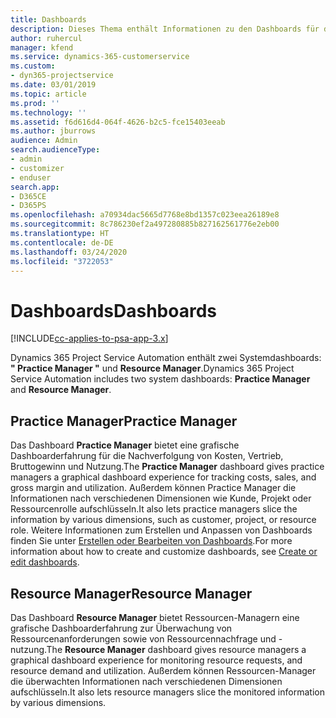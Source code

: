 ```yaml
---
title: Dashboards
description: Dieses Thema enthält Informationen zu den Dashboards für die Berichterstellung, die in Dynamics 365 Project Service Automation enthalten sind.
author: ruhercul
manager: kfend
ms.service: dynamics-365-customerservice
ms.custom:
- dyn365-projectservice
ms.date: 03/01/2019
ms.topic: article
ms.prod: ''
ms.technology: ''
ms.assetid: f6d616d4-064f-4626-b2c5-fce15403eeab
ms.author: jburrows
audience: Admin
search.audienceType:
- admin
- customizer
- enduser
search.app:
- D365CE
- D365PS
ms.openlocfilehash: a70934dac5665d7768e8bd1357c023eea26189e8
ms.sourcegitcommit: 8c786230ef2a497280885b827162561776e2eb00
ms.translationtype: HT
ms.contentlocale: de-DE
ms.lasthandoff: 03/24/2020
ms.locfileid: "3722053"
---
```

# <a name="dashboards"></a><span data-ttu-id="fc670-103">Dashboards</span><span class="sxs-lookup"><span data-stu-id="fc670-103">Dashboards</span></span>

[!INCLUDE[cc-applies-to-psa-app-3.x](../includes/cc-applies-to-psa-app-3x.md)]

<span data-ttu-id="fc670-104">Dynamics 365 Project Service Automation enthält zwei Systemdashboards: **" Practice Manager "** und **Resource Manager**.</span><span class="sxs-lookup"><span data-stu-id="fc670-104">Dynamics 365 Project Service Automation includes two system dashboards: **Practice Manager** and **Resource Manager**.</span></span>

## <a name="practice-manager"></a><span data-ttu-id="fc670-105">Practice Manager</span><span class="sxs-lookup"><span data-stu-id="fc670-105">Practice Manager</span></span> 

<span data-ttu-id="fc670-106">Das Dashboard **Practice Manager** bietet eine grafische Dashboarderfahrung für die Nachverfolgung von Kosten, Vertrieb, Bruttogewinn und Nutzung.</span><span class="sxs-lookup"><span data-stu-id="fc670-106">The **Practice Manager** dashboard gives practice managers a graphical dashboard experience for tracking costs, sales, and gross margin and utilization.</span></span> <span data-ttu-id="fc670-107">Außerdem können Practice Manager die Informationen nach verschiedenen Dimensionen wie Kunde, Projekt oder Ressourcenrolle aufschlüsseln.</span><span class="sxs-lookup"><span data-stu-id="fc670-107">It also lets practice managers slice the information by various dimensions, such as customer, project, or resource role.</span></span> <span data-ttu-id="fc670-108">Weitere Informationen zum Erstellen und Anpassen von Dashboards finden Sie unter [Erstellen oder Bearbeiten von Dashboards](../customize/create-edit-dashboards.md).</span><span class="sxs-lookup"><span data-stu-id="fc670-108">For more information about how to create and customize dashboards, see [Create or edit dashboards](../customize/create-edit-dashboards.md).</span></span>

## <a name="resource-manager"></a><span data-ttu-id="fc670-109">Resource Manager</span><span class="sxs-lookup"><span data-stu-id="fc670-109">Resource Manager</span></span> 

<span data-ttu-id="fc670-110">Das Dashboard **Resource Manager** bietet Ressourcen-Managern eine grafische Dashboarderfahrung zur Überwachung von Ressourcenanforderungen sowie von Ressourcennachfrage und -nutzung.</span><span class="sxs-lookup"><span data-stu-id="fc670-110">The **Resource Manager** dashboard gives resource managers a graphical dashboard experience for monitoring resource requests, and resource demand and utilization.</span></span> <span data-ttu-id="fc670-111">Außerdem können Ressourcen-Manager die überwachten Informationen nach verschiedenen Dimensionen aufschlüsseln.</span><span class="sxs-lookup"><span data-stu-id="fc670-111">It also lets resource managers slice the monitored information by various dimensions.</span></span>
